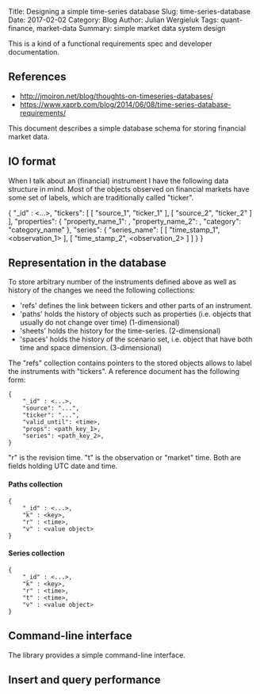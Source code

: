 Title: Designing a simple time-series database
Slug: time-series-database
Date: 2017-02-02
Category: Blog
Author: Julian Wergieluk
Tags: quant-finance, market-data
Summary: simple market data system design

This is a kind of a functional requirements spec and developer documentation.

## References

* http://jmoiron.net/blog/thoughts-on-timeseries-databases/
* https://www.xaprb.com/blog/2014/06/08/time-series-database-requirements/



This document describes a simple database schema for storing financial market
data. 


## IO format

When I talk about an (financial) instrument I have the following data structure in mind. 
Most of the objects observed on financial markets have some set of labels, which are
traditionally called "ticker". 



  {
    "_id" : <...>,
    "tickers": [
      [ "source_1", "ticker_1" ],
      [ "source_2", "ticker_2" ]
    ],
    "properties": {
      "property_name_1": <value1>,
      "property_name_2": <value2>,
      "category": "category_name"
    },
    "series": {
      "series_name": [
        [ "time_stamp_1", <observation_1> ],
        [ "time_stamp_2", <observation_2> ]
      ]
    }
  }


## Representation in the database

To store arbitrary number of the instruments defined above as well as history of the
changes we need the following collections: 

* 'refs' defines the link between tickers and other parts of an instrument.
* 'paths' holds the history of objects such as properties (i.e. objects that
  usually do not change over time) (1-dimensional)
* 'sheets' holds the history for the time-series. (2-dimensional)
* 'spaces' holds the history of the scenario set, i.e. object that have both
  time and space dimension. (3-dimensional)

The "refs" collection contains pointers to the stored objects allows to label
the instruments with "tickers". A reference document has the following form:

    {
        "_id" : <...>,
        "source": "...",
        "ticker": "...",
        "valid_until": <time>,
        "props": <path_key_1>,
        "series": <path_key_2>,
    }

"r" is the revision time. "t" is the observation or "market" time. Both are fields holding UTC date and time.

#### Paths collection

    {
        "_id" : <...>,
        "k" : <key>,
        "r" : <time>,
        "v" : <value object>
    }

#### Series collection

    {
        "_id" : <...>,
        "k" : <key>,
        "r" : <time>,
        "t" : <time>,
        "v" : <value object>
    }


## Command-line interface

The library provides a simple command-line interface. 


## Insert and query performance


